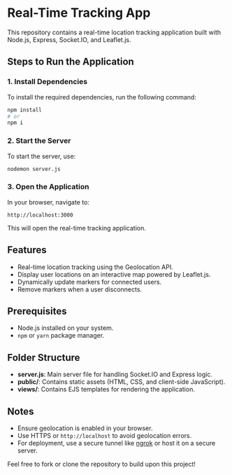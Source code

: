 # Real-Time Tracking App

This repository contains a real-time location tracking application built with Node.js, Express, Socket.IO, and Leaflet.js.

## Steps to Run the Application

### 1. Install Dependencies
To install the required dependencies, run the following command:
```bash
npm install
# or
npm i
```

### 2. Start the Server
To start the server, use:
```bash
nodemon server.js
```

### 3. Open the Application
In your browser, navigate to:
```
http://localhost:3000
```

This will open the real-time tracking application.

## Features
- Real-time location tracking using the Geolocation API.
- Display user locations on an interactive map powered by Leaflet.js.
- Dynamically update markers for connected users.
- Remove markers when a user disconnects.

## Prerequisites
- Node.js installed on your system.
- `npm` or `yarn` package manager.

## Folder Structure
- **server.js**: Main server file for handling Socket.IO and Express logic.
- **public/**: Contains static assets (HTML, CSS, and client-side JavaScript).
- **views/**: Contains EJS templates for rendering the application.

## Notes
- Ensure geolocation is enabled in your browser.
- Use HTTPS or `http://localhost` to avoid geolocation errors.
- For deployment, use a secure tunnel like [ngrok](https://ngrok.com/) or host it on a secure server.

Feel free to fork or clone the repository to build upon this project!
